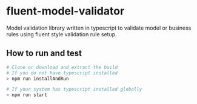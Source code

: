 # fluent-model-validator
Model validation library written in typescript to validate model or business rules using fluent style validation rule setup.

## How to run and test
```bash
# Clone or download and extract the build
# If you do not have typescript installed
> npm run installAndRun

# If your system has typescript installed globally
> npm run start
```